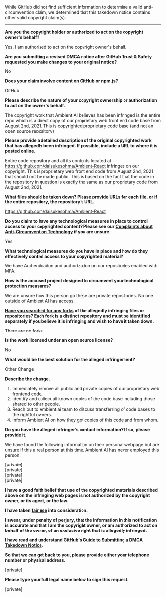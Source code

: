While GitHub did not find sufficient information to determine a valid anti-circumvention claim, we determined that this takedown notice contains other valid copyright claim(s).

---

**Are you the copyright holder or authorized to act on the copyright owner's behalf?**

Yes, I am authorized to act on the copyright owner's behalf.

**Are you submitting a revised DMCA notice after GitHub Trust & Safety requested you make changes to your original notice?**

No

**Does your claim involve content on GitHub or npm.js?**

GitHub

**Please describe the nature of your copyright ownership or authorization to act on the owner's behalf.**

The copyright work that Ambient AI believes has been infringed is the entire repo which is a direct copy of our proprietary web front end code base from August 2nd, 2021. This is copyrighted proprietary code base (and not an open source repository)

**Please provide a detailed description of the original copyrighted work that has allegedly been infringed. If possible, include a URL to where it is posted online.**

Entire code repository and all its contents located at https://github.com/daisukesohma/Ambient-React infringes on our copyright. This is proprietary web front end code from August 2nd, 2021 that should not be made public. This is based on the fact that the code in the repository in question is exactly the same as our proprietary code from August 2nd, 2021.

**What files should be taken down? Please provide URLs for each file, or if the entire repository, the repository’s URL.**

https://github.com/daisukesohma/Ambient-React

**Do you claim to have any technological measures in place to control access to your copyrighted content? Please see our <a href="https://docs.github.com/articles/guide-to-submitting-a-dmca-takedown-notice#complaints-about-anti-circumvention-technology">Complaints about Anti-Circumvention Technology</a> if you are unsure.**

Yes

**What technological measures do you have in place and how do they effectively control access to your copyrighted material?**

We have Authentication and authorization on our repositories enabled with MFA.

**How is the accused project designed to circumvent your technological protection measures?**

We are unsure how this person go these are private repositories. No one outside of Ambient AI has access.

**<a href="https://docs.github.com/articles/dmca-takedown-policy#b-what-about-forks-or-whats-a-fork">Have you searched for any forks</a> of the allegedly infringing files or repositories? Each fork is a distinct repository and must be identified separately if you believe it is infringing and wish to have it taken down.**

There are no forks

**Is the work licensed under an open source license?**

No

**What would be the best solution for the alleged infringement?**

Other Change

**Describe the change.**

1. Immediately remove all public and private copies of our proprietary web frontend code.  
2. Identify and collect all known copies of the code base including those shared to other people.  
3. Reach out to Ambient.ai team to discuss transferring of code bases to the rightful owners.  
4. Inform Ambient AI on how they got copies of this code and from whom.  

**Do you have the alleged infringer’s contact information? If so, please provide it.**

We have found the following information on their personal webpage but are unsure if this a real person at this time. Ambient AI has never employed this person.

[private]  
[private]  
[private]  
[private]  

**I have a good faith belief that use of the copyrighted materials described above on the infringing web pages is not authorized by the copyright owner, or its agent, or the law.**

**I have taken <a href="https://www.lumendatabase.org/topics/22">fair use</a> into consideration.**

**I swear, under penalty of perjury, that the information in this notification is accurate and that I am the copyright owner, or am authorized to act on behalf of the owner, of an exclusive right that is allegedly infringed.**

**I have read and understand GitHub's <a href="https://docs.github.com/articles/guide-to-submitting-a-dmca-takedown-notice/">Guide to Submitting a DMCA Takedown Notice</a>.**

**So that we can get back to you, please provide either your telephone number or physical address.**

[private]  

**Please type your full legal name below to sign this request.**

[private]  
